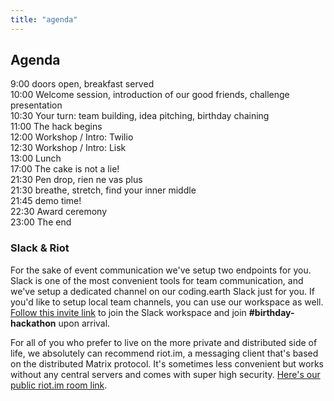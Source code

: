 ```yaml
---
title: "agenda"
---
```


## Agenda

9:00 doors open, breakfast served\
10:00 Welcome session, introduction of our good friends, challenge presentation\
10:30 Your turn: team building, idea pitching, birthday chaining\
11:00 The hack begins\
12:00 Workshop / Intro: Twilio\
12:30 Workshop / Intro: Lisk\
13:00 Lunch\
17:00 The cake is not a lie!\
21:30 Pen drop, rien ne vas plus\
21:30 breathe, stretch, find your inner middle\
21:45 demo time!\
22:30 Award ceremony\
23:00 The end

### Slack & Riot

For the sake of event communication we've setup two endpoints for you. Slack is one of the most convenient tools for team communication, and we've setup a dedicated channel on our coding.earth Slack just for you. If you'd like to setup local team channels, you can use our workspace as well. [Follow this invite link](https://join.slack.com/t/coding-earth/shared_invite/enQtOTU3ODMxNzgyODMyLWRlNjYwMWUwYjEyNzBiMDJiYTg0NTdmZWNjZGI5N2ZmN2M0MzhhYzMyMzMwOGUzNjMzZjNiYjcyNWZkMWUxNGM) to join the Slack workspace and join **#birthday-hackathon** upon arrival.

For all of you who prefer to live on the more private and distributed side of life, we absolutely can recommend riot.im, a messaging client that's based on the distributed Matrix protocol. It's sometimes less convenient but works without any central servers and comes with super high security. [Here's our public riot.im room link](https://riot.im/app/#/room/!mpdnualYWiXQAbsKQJ:matrix.org/$xM2ZYYwqs1z50VUSL7giZ59V17z8pT2_QGNxsnOAq6M?via=matrix.org). 
